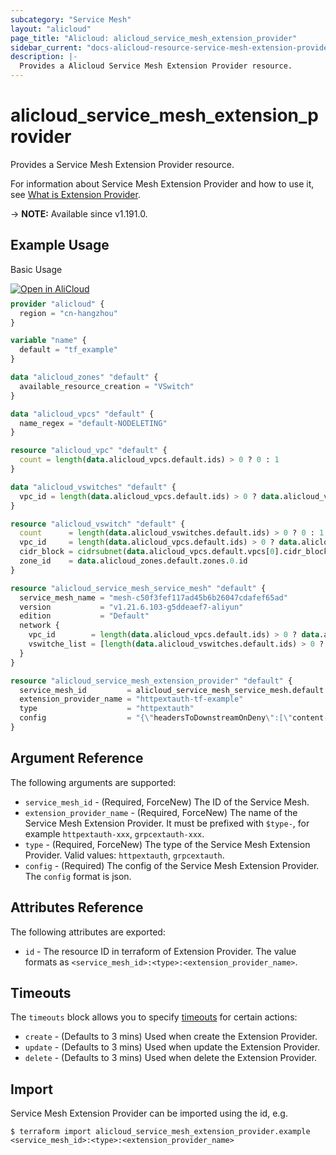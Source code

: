 ```yaml
---
subcategory: "Service Mesh"
layout: "alicloud"
page_title: "Alicloud: alicloud_service_mesh_extension_provider"
sidebar_current: "docs-alicloud-resource-service-mesh-extension-provider"
description: |-
  Provides a Alicloud Service Mesh Extension Provider resource.
---
```


# alicloud_service_mesh_extension_provider

Provides a Service Mesh Extension Provider resource.

For information about Service Mesh Extension Provider and how to use it, see [What is Extension Provider](https://help.aliyun.com/document_detail/461549.html).

-> **NOTE:** Available since v1.191.0.

## Example Usage

Basic Usage

<div style="display: block;margin-bottom: 40px;"><div class="oics-button" style="float: right;position: absolute;margin-bottom: 10px;">
  <a href="https://api.aliyun.com/api-tools/terraform?resource=alicloud_service_mesh_extension_provider&exampleId=90824bc7-c128-f7c7-3ea3-1839e905b5389002b626&activeTab=example&spm=docs.r.service_mesh_extension_provider.0.90824bc7c1&intl_lang=EN_US" target="_blank">
    <img alt="Open in AliCloud" src="https://img.alicdn.com/imgextra/i1/O1CN01hjjqXv1uYUlY56FyX_!!6000000006049-55-tps-254-36.svg" style="max-height: 44px; max-width: 100%;">
  </a>
</div></div>

```terraform
provider "alicloud" {
  region = "cn-hangzhou"
}

variable "name" {
  default = "tf_example"
}

data "alicloud_zones" "default" {
  available_resource_creation = "VSwitch"
}

data "alicloud_vpcs" "default" {
  name_regex = "default-NODELETING"
}

resource "alicloud_vpc" "default" {
  count = length(data.alicloud_vpcs.default.ids) > 0 ? 0 : 1
}

data "alicloud_vswitches" "default" {
  vpc_id = length(data.alicloud_vpcs.default.ids) > 0 ? data.alicloud_vpcs.default.ids[0] : alicloud_vpc.default[0].id
}

resource "alicloud_vswitch" "default" {
  count      = length(data.alicloud_vswitches.default.ids) > 0 ? 0 : 1
  vpc_id     = length(data.alicloud_vpcs.default.ids) > 0 ? data.alicloud_vpcs.default.ids[0] : alicloud_vpc.default[0].id
  cidr_block = cidrsubnet(data.alicloud_vpcs.default.vpcs[0].cidr_block, 8, 2)
  zone_id    = data.alicloud_zones.default.zones.0.id
}

resource "alicloud_service_mesh_service_mesh" "default" {
  service_mesh_name = "mesh-c50f3fef117ad45b6b26047cdafef65ad"
  version           = "v1.21.6.103-g5ddeaef7-aliyun"
  edition           = "Default"
  network {
    vpc_id        = length(data.alicloud_vpcs.default.ids) > 0 ? data.alicloud_vpcs.default.ids[0] : alicloud_vpc.default[0].id
    vswitche_list = [length(data.alicloud_vswitches.default.ids) > 0 ? data.alicloud_vswitches.default.ids[0] : alicloud_vswitch.default[0].id]
  }
}

resource "alicloud_service_mesh_extension_provider" "default" {
  service_mesh_id         = alicloud_service_mesh_service_mesh.default.id
  extension_provider_name = "httpextauth-tf-example"
  type                    = "httpextauth"
  config                  = "{\"headersToDownstreamOnDeny\":[\"content-type\",\"set-cookie\"],\"headersToUpstreamOnAllow\":[\"authorization\",\"cookie\",\"path\",\"x-auth-request-access-token\",\"x-forwarded-access-token\"],\"includeRequestHeadersInCheck\":[\"cookie\",\"x-forward-access-token\"],\"oidc\":{\"clientID\":\"qweqweqwewqeqwe\",\"clientSecret\":\"asdasdasdasdsadas\",\"cookieExpire\":\"1000\",\"cookieRefresh\":\"500\",\"cookieSecret\":\"scxzcxzcxzcxzcxz\",\"issuerURI\":\"qweqwewqeqweqweqwe\",\"redirectDomain\":\"www.alicloud-provider.cn\",\"redirectProtocol\":\"http\",\"scopes\":[\"profile\"]},\"port\":4180,\"service\":\"oauth2proxy-httpextauth-tf-example.istio-system.svc.cluster.local\",\"timeout\":\"10s\"}"
}
```

## Argument Reference

The following arguments are supported:

* `service_mesh_id` - (Required, ForceNew) The ID of the Service Mesh.
* `extension_provider_name` - (Required, ForceNew) The name of the Service Mesh Extension Provider. It must be prefixed with `$type-`, for example `httpextauth-xxx`, `grpcextauth-xxx`.
* `type` - (Required, ForceNew) The type of the Service Mesh Extension Provider. Valid values: `httpextauth`, `grpcextauth`.
* `config` - (Required) The config of the Service Mesh Extension Provider. The `config` format is json.

## Attributes Reference

The following attributes are exported:

* `id` - The resource ID in terraform of Extension Provider. The value formats as `<service_mesh_id>:<type>:<extension_provider_name>`.

## Timeouts

The `timeouts` block allows you to specify [timeouts](https://www.terraform.io/docs/configuration-0-11/resources.html#timeouts) for certain actions:

* `create` - (Defaults to 3 mins) Used when create the Extension Provider.
* `update` - (Defaults to 3 mins) Used when update the Extension Provider.
* `delete` - (Defaults to 3 mins) Used when delete the Extension Provider.

## Import

Service Mesh Extension Provider can be imported using the id, e.g.

```shell
$ terraform import alicloud_service_mesh_extension_provider.example <service_mesh_id>:<type>:<extension_provider_name>
```
